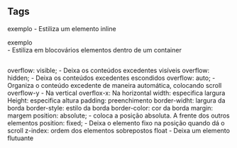 ## Tags
<spam class="exemplo">exemplo</span> - Estiliza um elemento inline
<div class="exemplo">exemplo</div> - Estiliza em blocovários elementos dentro de um container

##

overflow: visible; - Deixa os conteúdos excedentes visíveis
overflow: hidden; - Deixa os conteúdos excedentes escondidos
overflow: auto; - Organiza o conteúdo excedente de maneira automática, colocando scroll
overflow-y - Na vertical
overflox-x: Na horizontal
width: especifica largura
Height: especifica altura
padding: preenchimento
border-widht: largura da borda
border-style: estilo da borda
border-color: cor da borda
margin: margem
position: absolute; - coloca a posição absoluta. A frente dos outros elementos
position: fixed; - Deixa o elemento fixo na posição quando dá o scroll
z-index: ordem dos elementos sobrepostos
float - Deixa um elemento flutuante